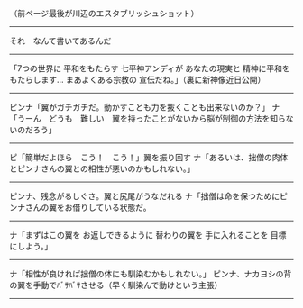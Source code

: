 （前ページ最後が川辺のエスタブリッシュショット）

------------------

それ　なんて書いてあるんだ

---
「7つの世界に
平和をもたらす
七平神アンディが
あなたの現実と
精神に平和を
もたらします…
まあよくある宗教の
宣伝だね。」（裏に新神像近日公開）

---
ピンナ「翼がガチガチだ。動かすことも力を抜くことも出来ないのか？」
ナ「うーん　どうも　難しい　翼を持ったことがないから脳が制御の方法を知らないのだろう」

---
ピ「簡単だよほら　こう！　こう！」翼を振り回す
ナ「あるいは、拙僧の肉体とピンナさんの翼との相性が悪いのかもしれない。」

---------------------
ピンナ、残念がるしぐさ。翼と尻尾がうなだれる
ナ「拙僧は命を保つためにピンナさんの翼をお借りしている状態だ。

---
ナ「まずはこの翼を
お返しできるように
替わりの翼を
手に入れることを
目標にしよう。」

---
ナ「相性が良ければ拙僧の体にも馴染むかもしれない。」
ピンナ、ナカヨシの背の翼を手動でﾊﾞｻﾊﾞｻさせる（早く馴染んで動けという主張）


-----------------------------------------------------------------
